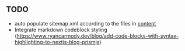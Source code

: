 ## TODO

- auto populate sitemap.xml according to the files in [content](content/)
- Integrate markdown codeblock styling (https://www.ryancarmody.dev/blog/add-code-blocks-with-syntax-highlighting-to-nextjs-blog-prismjs)
